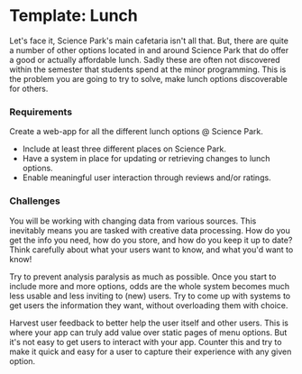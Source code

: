# Template: Lunch

Let's face it, Science Park's main cafetaria isn't all that. But, there are quite a number of other options located in and around Science Park that do offer a good or actually affordable lunch. Sadly these are often not discovered within the semester that students spend at the minor programming. This is the problem you are going to try to solve, make lunch options discoverable for others.

### Requirements

Create a web-app for all the different lunch options @ Science Park.

* Include at least three different places on Science Park.
* Have a system in place for updating or retrieving changes to lunch options.
* Enable meaningful user interaction through reviews and/or ratings. 

### Challenges

You will be working with changing data from various sources. This inevitably means you are tasked with creative data processing. How do you get the info you need, how do you store, and how do you keep it up to date?  Think carefully about what your users want to know, and what you'd want to know!

Try to prevent analysis paralysis as much as possible. Once you start to include more and more options, odds are the whole system becomes much less usable and less inviting to (new) users. Try to come up with systems to get users the information they want, without overloading them with choice.

Harvest user feedback to better help the user itself and other users. This is where your app can truly add value over static pages of menu options. But it's not easy to get users to interact with your app. Counter this and try to make it quick and easy for a user to capture their experience with any given option.  